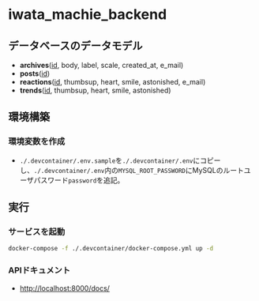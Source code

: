 # iwata_machie_backend

## データベースのデータモデル

* **archives**(<u>id</u>, body, label, scale, created_at, e_mail)
* **posts**(<u>id</u>)
* **reactions**(<u>id</u>, thumbsup, heart, smile, astonished, e_mail)
* **trends**(<u>id</u>, thumbsup, heart, smile, astonished)

## 環境構築

### 環境変数を作成

* `./.devcontainer/.env.sample`を`./.devcontainer/.env`にコピーし、`./.devcontainer/.env`内の`MYSQL_ROOT_PASSWORD`にMySQLのルートユーザパスワード`password`を追記。

## 実行

### サービスを起動

```bash
docker-compose -f ./.devcontainer/docker-compose.yml up -d
```

### APIドキュメント

* [http://localhost:8000/docs/](http://localhost:8000/docs/)